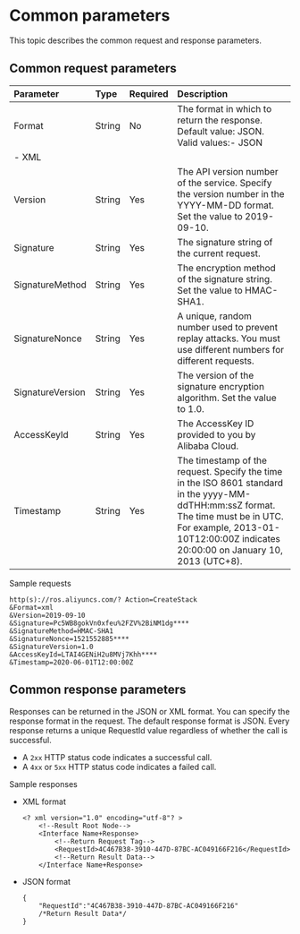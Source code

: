 # Common parameters

This topic describes the common request and response parameters.

## Common request parameters

|Parameter|Type|Required|Description|
|:--------|:---|:-------|:----------|
|Format|String|No|The format in which to return the response. Default value: JSON. Valid values:-   JSON
-   XML |
|Version|String|Yes|The API version number of the service. Specify the version number in the YYYY-MM-DD format. Set the value to 2019-09-10.|
|Signature|String|Yes|The signature string of the current request.|
|SignatureMethod|String|Yes|The encryption method of the signature string. Set the value to HMAC-SHA1.|
|SignatureNonce|String|Yes|A unique, random number used to prevent replay attacks. You must use different numbers for different requests.|
|SignatureVersion|String|Yes|The version of the signature encryption algorithm. Set the value to 1.0.|
|AccessKeyId|String|Yes|The AccessKey ID provided to you by Alibaba Cloud.|
|Timestamp|String|Yes|The timestamp of the request. Specify the time in the ISO 8601 standard in the yyyy-MM-ddTHH:mm:ssZ format. The time must be in UTC. For example, 2013-01-10T12:00:00Z indicates 20:00:00 on January 10, 2013 \(UTC+8\). |

Sample requests

```
http(s)://ros.aliyuncs.com/? Action=CreateStack
&Format=xml
&Version=2019-09-10
&Signature=Pc5WB8gokVn0xfeu%2FZV%2BiNM1dg****
&SignatureMethod=HMAC-SHA1
&SignatureNonce=1521552885****
&SignatureVersion=1.0
&AccessKeyId=LTAI4GENiH2u8MVj7Khh****
&Timestamp=2020-06-01T12:00:00Z
```

## Common response parameters

Responses can be returned in the JSON or XML format. You can specify the response format in the request. The default response format is JSON. Every response returns a unique RequestId value regardless of whether the call is successful.

-   A `2xx` HTTP status code indicates a successful call.
-   A `4xx` or `5xx` HTTP status code indicates a failed call.

Sample responses

-   XML format

    ```
    <? xml version="1.0" encoding="utf-8"? > 
        <!--Result Root Node-->
        <Interface Name+Response>
            <!--Return Request Tag-->
            <RequestId>4C467B38-3910-447D-87BC-AC049166F216</RequestId>
            <!--Return Result Data-->
        </Interface Name+Response>                        
    ```

-   JSON format

    ```
    {
        "RequestId":"4C467B38-3910-447D-87BC-AC049166F216"
        /*Return Result Data*/
    }
    ```


